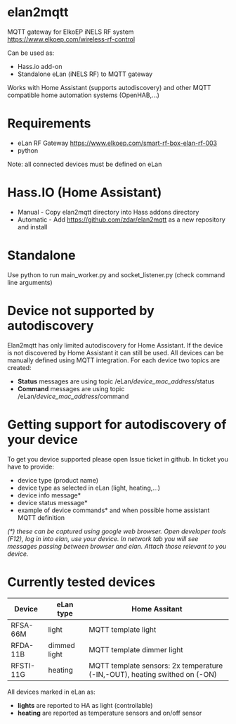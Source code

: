 # elan2mqtt
MQTT gateway for ElkoEP iNELS RF system https://www.elkoep.com/wireless-rf-control

Can be used as:
- Hass.io add-on
- Standalone eLan (iNELS RF) to MQTT gateway

Works with Home Assistant (supports autodiscovery) and other MQTT compatible home automation systems (OpenHAB,...)

# Requirements
- eLan RF Gateway https://www.elkoep.com/smart-rf-box-elan-rf-003
- python

Note: all connected devices must be defined on eLan

# Hass.IO (Home Assistant)
- Manual - Copy elan2mqtt directory into Hass addons directory
- Automatic - Add https://github.com/zdar/elan2mqtt as a new repository and install


# Standalone
Use python to run main_worker.py and socket_listener.py (check command line arguments)

# Device not supported by autodiscovery
Elan2mqtt has only limited autodiscovery for Home Assistant. If the device is not discovered by Home Assistant it can still be used. All devices can be manually defined using MQTT integration. For each device two topics are created:
- **Status** messages are using topic /eLan/*device_mac_address*/status
- **Command** messages are using topic /eLan/*device_mac_address*/command

# Getting support for autodiscovery of your device
To get you device supported please open Issue ticket in github.
In ticket you have to provide:
- device type (product name)
- device type as selected in eLan (light, heating,...)
- device info message*
- device status message*
- example of device commands*
and when possible home assistant MQTT definition

_(*) these can be captured using google web browser. Open developer tools (F12), log in into elan, use your device. In network tab you will see messages passing between browser and elan. Attach those relevant to you device._

# Currently tested devices
Device | eLan type | Home Assitant
---|---|---
RFSA-66M | light | MQTT template light
RFDA-11B | dimmed light | MQTT template dimmer light
RFSTI-11G | heating | MQTT template sensors: 2x temperature (-IN,-OUT), heating swithed on (-ON) 

All devices marked in eLan as:
- **lights** are reported to HA as light (controllable)
- **heating** are reported as temperature sensors and on/off sensor
